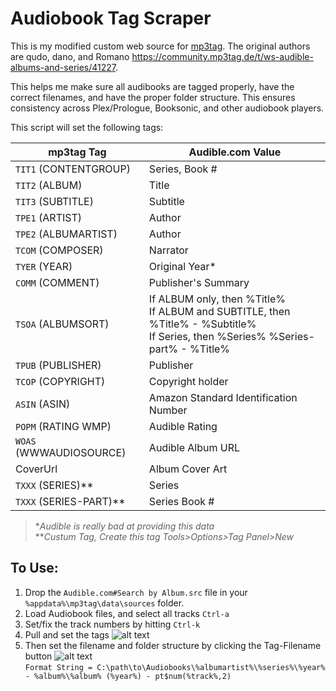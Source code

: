 # Audiobook Tag Scraper

This is my modified custom web source for [mp3tag](https://www.mp3tag.de/en/).  The original authors are qudo, dano, and Romano https://community.mp3tag.de/t/ws-audible-albums-and-series/41227.

This helps me make sure all audibooks are tagged properly, have the correct filenames, and have the proper folder structure.  This ensures consistency across Plex/Prologue, Booksonic, and other audiobook players.

This script will set the following tags:

| mp3tag Tag    | Audible.com Value|
| ------------- | ---------------- |
| `TIT1` (CONTENTGROUP)  | Series, Book #   |
| `TIT2` (ALBUM)         | Title            |
| `TIT3` (SUBTITLE)      | Subtitle         |
| `TPE1` (ARTIST)        | Author           |
| `TPE2` (ALBUMARTIST)   | Author           |
| `TCOM` (COMPOSER)      | Narrator         |
| `TYER` (YEAR)          | Original Year*   |
| `COMM` (COMMENT)       | Publisher's Summary|
| `TSOA` (ALBUMSORT)     | If ALBUM only, then %Title%<br>If ALBUM and SUBTITLE, then %Title% - %Subtitle%<br>If Series, then %Series% %Series-part% - %Title%|
| `TPUB` (PUBLISHER) | Publisher |
| `TCOP` (COPYRIGHT) | Copyright holder
| `ASIN` (ASIN) | Amazon Standard Identification Number |
| `POPM` (RATING WMP) | Audible Rating |
| `WOAS` (WWWAUDIOSOURCE) | Audible Album URL
| CoverUrl        | Album Cover Art        |
| `TXXX` (SERIES)**      | Series           |
| `TXXX` (SERIES-PART)** | Series Book #    |
   >&ast;*Audible is really bad at providing this data*  
   >&ast;&ast;*Custum Tag, Create this tag Tools>Options>Tag Panel>New*  

## To Use:
1. Drop the `Audible.com#Search by Album.src` file in your `%appdata%\mp3tag\data\sources` folder.
2. Load Audiobook files, and select all tracks `Ctrl-a`
3. Set/fix the track numbers by hitting `Ctrl-k`
4. Pull and set the tags
![alt text](https://i.imgur.com/AjJbUqE.png "Tag Source")
4. Then set the filename and folder structure by clicking the Tag-Filename button
![alt text](https://i.imgur.com/KJGD4sE.png "Tag-Filename")  
   `Format String = C:\path\to\Audiobooks\%albumartist%\%series%\%year% - %album%\%album% (%year%) - pt$num(%track%,2)`  
